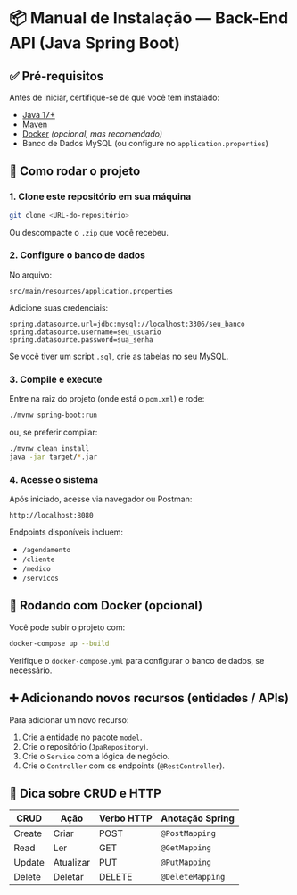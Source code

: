 
# 📦 Manual de Instalação — Back-End API (Java Spring Boot)

## ✅ Pré-requisitos

Antes de iniciar, certifique-se de que você tem instalado:

- [Java 17+](https://adoptopenjdk.net/)
- [Maven](https://maven.apache.org/)
- [Docker](https://www.docker.com/) *(opcional, mas recomendado)*
- Banco de Dados MySQL (ou configure no `application.properties`)

## 🚀 Como rodar o projeto

### 1. Clone este repositório em sua máquina

```bash
git clone <URL-do-repositório>
```

Ou descompacte o `.zip` que você recebeu.

### 2. Configure o banco de dados

No arquivo:

```
src/main/resources/application.properties
```

Adicione suas credenciais:

```properties
spring.datasource.url=jdbc:mysql://localhost:3306/seu_banco
spring.datasource.username=seu_usuario
spring.datasource.password=sua_senha
```

Se você tiver um script `.sql`, crie as tabelas no seu MySQL.

### 3. Compile e execute

Entre na raiz do projeto (onde está o `pom.xml`) e rode:

```bash
./mvnw spring-boot:run
```

ou, se preferir compilar:

```bash
./mvnw clean install
java -jar target/*.jar
```

### 4. Acesse o sistema

Após iniciado, acesse via navegador ou Postman:

```
http://localhost:8080
```

Endpoints disponíveis incluem:

- `/agendamento`
- `/cliente`
- `/medico`
- `/servicos`

## 🐳 Rodando com Docker (opcional)

Você pode subir o projeto com:

```bash
docker-compose up --build
```

Verifique o `docker-compose.yml` para configurar o banco de dados, se necessário.

## ➕ Adicionando novos recursos (entidades / APIs)

Para adicionar um novo recurso:

1. Crie a entidade no pacote `model`.
2. Crie o repositório (`JpaRepository`).
3. Crie o `Service` com a lógica de negócio.
4. Crie o `Controller` com os endpoints (`@RestController`).

## 🧠 Dica sobre CRUD e HTTP

| CRUD   | Ação      | Verbo HTTP | Anotação Spring |
|--------|-----------|------------|------------------|
| Create | Criar     | POST       | `@PostMapping`   |
| Read   | Ler       | GET        | `@GetMapping`    |
| Update | Atualizar | PUT        | `@PutMapping`    |
| Delete | Deletar   | DELETE     | `@DeleteMapping` |
